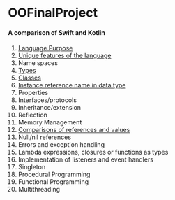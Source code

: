 # OOFinalProject
#### A comparison of Swift and Kotlin
1. [Language Purpose](https://github.com/MadisonWilliams15/OOFinalProject/blob/master/LanguagePurpose.md)
2. [Unique features of the language](https://github.com/MadisonWilliams15/OOFinalProject/blob/master/UniqueFeatures.md)
3. Name spaces
4. [Types](https://github.com/MadisonWilliams15/OOFinalProject/blob/master/Types.md)
5. [Classes](https://github.com/MadisonWilliams15/OOFinalProject/blob/master/Classes.md)
6. [Instance reference name in data type](https://github.com/MadisonWilliams15/OOFinalProject/blob/master/InstanceReference.md)
7. Properties
8. Interfaces/protocols
9. Inheritance/extension
10. Reflection
11. Memory Management
12. [Comparisons of references and values](https://github.com/MadisonWilliams15/OOFinalProject/blob/master/Comparisons.md)
13. Null/nil references
14. Errors and exception handling
15. Lambda expressions, closures or functions as types
16. Implementation of listeners and event handlers
17. Singleton
18. Procedural Programming
19. Functional Programming
20. Multithreading

